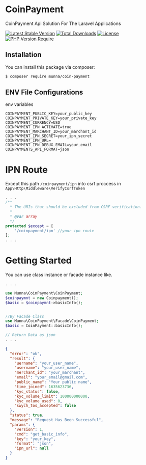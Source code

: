 # CoinPayment
CoinPayment Api Solution For The Laravel Applications

[![Latest Stable Version](http://poser.pugx.org/munna/coin-payment/v)](https://packagist.org/packages/munna/coin-payment) 
[![Total Downloads](http://poser.pugx.org/munna/coin-payment/downloads)](https://packagist.org/packages/munna/coin-payment) 
[![License](http://poser.pugx.org/munna/coin-payment/license)](https://packagist.org/packages/munna/coin-payment) 
[![PHP Version Require](http://poser.pugx.org/munna/coin-payment/require/php-7.2)](https://packagist.org/packages/munna/coin-payment)


## Installation
You can install this package via composer:
```bash
$ composer require munna/coin-payment
```

## ENV File Configurations
env variables
```env
COINPAYMENT_PUBLIC_KEY=your_public_key
COINPAYMENT_PRIVATE_KEY=your_private_key
COINPAYMENT_CURRENCY=USD
COINPAYMENT_IPN_ACTIVATE=true
COINPAYMENT_MARCHANT_ID=your_marchant_id
COINPAYMENT_IPN_SECRET=your_ipn_secret
COINPAYMENT_IPN_URL=
COINPAYMENT_IPN_DEBUG_EMAIL=your_email
COINPAYMENTS_API_FORMAT=json
```


# IPN Route 
Except this path `/coinpayment/ipn` into csrf proccess in `App\Http\Middleware\VerifyCsrfToken` 
```php
. . .
/**
  * The URIs that should be excluded from CSRF verification.
  *
  * @var array
  */
protected $except = [
    '/coinpayment/ipn' //your ipn route
]; 
. . .
```


# Getting Started
You can use class instance or facade instance like.
```php
. . .

use Munna\CoinPayment\CoinPayment;
$coinpaymnt = new Coinpayment();
$basic = $coinpaymnt->basicInfo();


//By Facade Class
use Munna\CoinPayment\Facade\CoinPayment;
$basic = CoinPayment::basicInfo();

// Return Data as json
. . .
```

```json
{
  "error": "ok",
  "result": {
    "uername": "your_user_name",
    "username": "your_user_name",
    "merchant_id": "your_marchant",
    "email": "your_email@gmail.com",
    "public_name": "Your public name",
    "time_joined": 1635623736,
    "kyc_status": false,
    "kyc_volume_limit": 100000000000,
    "kyc_volume_used": 0,
    "swych_tos_accepted": false
  },
  "status": true,
  "message": "Request Has Been Successful",
  "params": {
    "version": 1,
    "cmd": "get_basic_info",
    "key": "your_key",
    "format": "json",
    "ipn_url": null
  }
}
```
